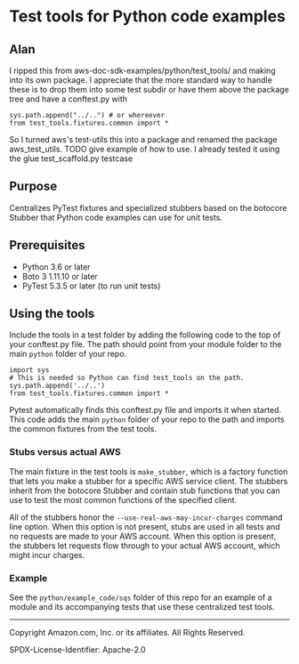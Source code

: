 # Test tools for Python code examples

## Alan

I ripped this from aws-doc-sdk-examples/python/test_tools/
and making into its own package. I appreciate that the more standard way to handle these is
to drop them into some test subdir or have them above the package tree and have a conftest.py with
```
sys.path.append("../..") # or whereever
from test_tools.fixtures.common import *

```

So I turned aws's test-utils this into a package and renamed the package aws_test_utils.
TODO give example of how to use. I already tested it using the glue test_scaffold.py testcase

## Purpose

Centralizes PyTest fixtures and specialized stubbers based on the botocore Stubber 
that Python code examples can use for unit tests.

## Prerequisites

- Python 3.6 or later
- Boto 3 1.11.10 or later
- PyTest 5.3.5 or later (to run unit tests)

## Using the tools

Include the tools in a test folder by adding the following code to the top of
your conftest.py file. The path should point from your module folder to the main
`python` folder of your repo.

```
import sys
# This is needed so Python can find test_tools on the path.
sys.path.append('../..')
from test_tools.fixtures.common import *
```

Pytest automatically finds this conftest.py file and imports it when started.
This code adds the main `python` folder of your repo to the path and imports the
common fixtures from the test tools.

### Stubs versus actual AWS

The main fixture in the test tools is `make_stubber`, which is a factory function
that lets you make a stubber for a specific AWS service client. The stubbers 
inherit from the botocore Stubber and contain stub functions that you can use to 
test the most common functions of the specified client.

All of the stubbers honor the `--use-real-aws-may-incur-charges` command line option.
When this option is not present, stubs are used in all tests and no requests are
made to your AWS account. When this option *is* present, the stubbers let requests
flow through to your actual AWS account, which might incur charges. 

### Example

See the `python/example_code/sqs` folder of this repo for an example of a module
and its accompanying tests that use these centralized test tools.

---
Copyright Amazon.com, Inc. or its affiliates. All Rights Reserved.

SPDX-License-Identifier: Apache-2.0
